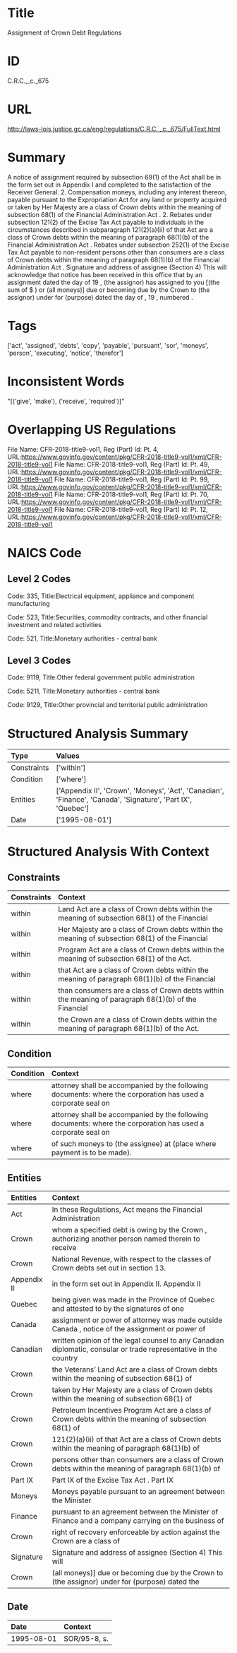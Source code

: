 # Title
Assignment of Crown Debt Regulations


# ID
C.R.C.,_c._675

# URL
http://laws-lois.justice.gc.ca/eng/regulations/C.R.C.,_c._675/FullText.html


# Summary
A notice of assignment required by subsection 69(1) of the Act shall be in the form set out in Appendix I and completed to the satisfaction of the Receiver General.
2. Compensation moneys, including any interest thereon, payable pursuant to the  Expropriation Act  for any land or property acquired or taken by Her Majesty are a class of Crown debts within the meaning of subsection 68(1) of the  Financial Administration Act .
2. Rebates under subsection 121(2) of the  Excise Tax Act  payable to individuals in the circumstances described in subparagraph 121(2)(a)(ii) of that Act are a class of Crown debts within the meaning of paragraph 68(1)(b) of the  Financial Administration Act .
Rebates under subsection 252(1) of the  Excise Tax Act  payable to non-resident persons other than consumers are a class of Crown debts within the meaning of paragraph 68(1)(b) of the  Financial Administration Act .
Signature and address of assignee (Section 4) This will acknowledge that notice has been received in this office that by an assignment dated the   day of   19 , (the assignor)   has assigned to you [(the sum of $ ) or (all moneys)] due or becoming due by the Crown to   (the assignor) under   for (purpose) dated the   day of  , 19 , numbered .


# Tags
['act', 'assigned', 'debts', 'copy', 'payable', 'pursuant', 'sor', 'moneys', 'person', 'executing', 'notice', 'therefor']


# Inconsistent Words
"[('give', 'make'), ('receive', 'required')]"


# Overlapping US Regulations
File Name: CFR-2018-title9-vol1, Reg (Part) Id: Pt. 4, URL:https://www.govinfo.gov/content/pkg/CFR-2018-title9-vol1/xml/CFR-2018-title9-vol1
File Name: CFR-2018-title9-vol1, Reg (Part) Id: Pt. 49, URL:https://www.govinfo.gov/content/pkg/CFR-2018-title9-vol1/xml/CFR-2018-title9-vol1
File Name: CFR-2018-title9-vol1, Reg (Part) Id: Pt. 99, URL:https://www.govinfo.gov/content/pkg/CFR-2018-title9-vol1/xml/CFR-2018-title9-vol1
File Name: CFR-2018-title9-vol1, Reg (Part) Id: Pt. 70, URL:https://www.govinfo.gov/content/pkg/CFR-2018-title9-vol1/xml/CFR-2018-title9-vol1
File Name: CFR-2018-title9-vol1, Reg (Part) Id: Pt. 12, URL:https://www.govinfo.gov/content/pkg/CFR-2018-title9-vol1/xml/CFR-2018-title9-vol1



# NAICS Code
## Level 2 Codes
Code: 335, Title:Electrical equipment, appliance and component manufacturing

Code: 523, Title:Securities, commodity contracts, and other financial investment and related activities

Code: 521, Title:Monetary authorities - central bank




## Level 3 Codes
Code: 9119, Title:Other federal government public administration

Code: 5211, Title:Monetary authorities - central bank

Code: 9129, Title:Other provincial and territorial public administration







# Structured Analysis Summary
| Type        | Values                                                                                                       |
|:------------|:-------------------------------------------------------------------------------------------------------------|
| Constraints | ['within']                                                                                                   |
| Condition   | ['where']                                                                                                    |
| Entities    | ['Appendix II', 'Crown', 'Moneys', 'Act', 'Canadian', 'Finance', 'Canada', 'Signature', 'Part IX', 'Quebec'] |
| Date        | ['1995-08-01']                                                                                               |


# Structured Analysis With Context
 


## Constraints
| Constraints   | Context                                                                                             |
|:--------------|:----------------------------------------------------------------------------------------------------|
| within        | Land Act are a class of Crown debts within the meaning of subsection 68(1) of the Financial         |
| within        | Her Majesty are a class of Crown debts within the meaning of subsection 68(1) of the Financial      |
| within        | Program Act are a class of Crown debts within  the meaning of subsection 68(1) of the Act.          |
| within        | that Act are a class of Crown debts within the meaning of paragraph 68(1)(b) of the Financial       |
| within        | than consumers are a class of Crown debts within the meaning of paragraph 68(1)(b) of the Financial |
| within        | the Crown are a class of Crown debts within  the meaning of paragraph 68(1)(b) of the Act.          |


## Condition
| Condition   | Context                                                                                                      |
|:------------|:-------------------------------------------------------------------------------------------------------------|
| where       | attorney shall be accompanied by the following documents: where the corporation has used a corporate seal on |
| where       | attorney shall be accompanied by the following documents: where the corporation has used a corporate seal on |
| where       | of such moneys to (the assignee) at (place where  payment is to be made).                                    |


## Entities
| Entities    | Context                                                                                                          |
|:------------|:-----------------------------------------------------------------------------------------------------------------|
| Act         | In these Regulations,  Act   means the  Financial Administration                                                 |
| Crown       | whom a specified debt is owing by the Crown , authorizing another person named therein to receive                |
| Crown       | National Revenue, with respect to the classes of Crown  debts set out in section 13.                             |
| Appendix II | in the form set out in Appendix II. Appendix II                                                                  |
| Quebec      | being given was made in the Province of Quebec and attested to by the signatures of one                          |
| Canada      | assignment or power of attorney was made outside Canada , notice of the assignment or power of                   |
| Canadian    | written opinion of the legal counsel to any Canadian diplomatic, consular or trade representative in the country |
| Crown       | the Veterans’ Land Act are a class of Crown debts within the meaning of subsection 68(1) of                      |
| Crown       | taken by Her Majesty are a class of Crown debts within the meaning of subsection 68(1) of                        |
| Crown       | Petroleum Incentives Program Act are a class of Crown debts within the meaning of subsection 68(1) of            |
| Crown       | 121(2)(a)(ii) of that Act are a class of Crown debts within the meaning of paragraph 68(1)(b) of                 |
| Crown       | persons other than consumers are a class of Crown debts within the meaning of paragraph 68(1)(b) of              |
| Part IX     | Part IX of the Excise Tax Act . Part IX                                                                          |
| Moneys      | Moneys payable pursuant to an agreement between the Minister                                                     |
| Finance     | pursuant to an agreement between the Minister of Finance and a company carrying on the business of               |
| Crown       | right of recovery enforceable by action against the Crown  are a class of                                        |
| Signature   | Signature and address of assignee (Section 4) This will                                                          |
| Crown       | (all moneys)] due or becoming due by the Crown to (the assignor) under for (purpose) dated the                   |


## Date
| Date       | Context      |
|:-----------|:-------------|
| 1995-08-01 | SOR/95-8, s. |


